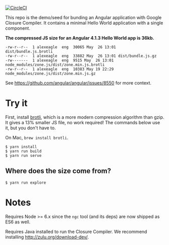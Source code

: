 [![CircleCI](https://circleci.com/gh/angular/closure-demo.svg?style=svg)](https://circleci.com/gh/angular/closure-demo)

This repo is the demo/seed for bunding an Angular application with Google Closure Compiler.
It contains a minimal Hello World application with a single component.

**The compressed JS size for an Angular 4.1.3 Hello World app is 36kb.**

```
-rw-r--r--  1 alexeagle  eng  30065 May  26 13:01 dist/bundle.js.brotli
-rw-r--r--  1 alexeagle  eng  33882 May  26 13:01 dist/bundle.js.gz
-rw-------  1 alexeagle  eng  9515 May  26 13:01 node_modules/zone.js/dist/zone.min.js.brotli
-rw-r--r--  1 alexeagle  eng  10383 May 19 22:29 node_modules/zone.js/dist/zone.min.js.gz
```

See https://github.com/angular/angular/issues/8550 for more context.

# Try it

First, install [brotli], which is a more modern compression algorithm than gzip.
It gives a 13% smaller JS file, no work required!
The commands below use it, but you don't have to.

On Mac, `brew install brotli`.

``` shell
$ yarn install
$ yarn run build
$ yarn run serve
```

[brotli]: https://github.com/google/brotli

## Where does the size come from?

``` shell
$ yarn run explore
```

# Notes

Requires Node >= 6.x since the `ngc` tool (and its deps) are now shipped as ES6 as well.

Requires Java installed to run the Closure Compiler. We recommend installing http://zulu.org/download-dev/.
